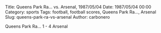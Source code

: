 Title: Queens Park Ra… vs. Arsenal, 1987/05/04
Date: 1987/05/04 00:00
Category: sports
Tags: football, football scores, Queens Park Ra…, Arsenal
Slug: queens-park-ra-vs-arsenal
Author: carbonero


Queens Park Ra… 1 - 4 Arsenal
